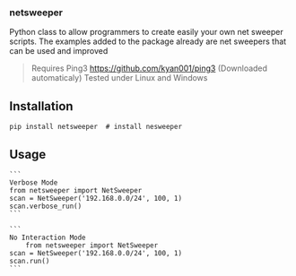 ### netsweeper
Python class to allow programmers to create easily your own net sweeper scripts. The examples added to the package already are net sweepers that can be used and improved

> Requires Ping3 https://github.com/kyan001/ping3 (Downloaded automaticaly)
> Tested under Linux and Windows

## Installation

```shell
pip install netsweeper  # install nesweeper
```
## Usage
    ```
    Verbose Mode
    from netsweeper import NetSweeper
    scan = NetSweeper('192.168.0.0/24', 100, 1)
    scan.verbose_run()
    ```
    
    ```
    No Interaction Mode
        from netsweeper import NetSweeper
    scan = NetSweeper('192.168.0.0/24', 100, 1)
    scan.run()
    ```

